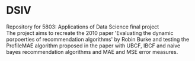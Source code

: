 # DSIV
Repository for 5803: Applications of Data Science final project
</br> The project aims to recreate the 2010 paper 'Evaluating the dynamic porpoerties of recommendation algorithms' by Robin Burke and testing the ProfileMAE algorithm proposed in the paper with UBCF, IBCF and naive bayes recommendation algorithms and MAE and MSE error measures.
